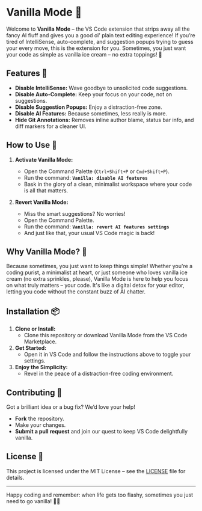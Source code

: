 # Vanilla Mode 🍦

Welcome to **Vanilla Mode** – the VS Code extension that strips away all the fancy AI fluff and gives you a good ol' plain text editing experience! If you’re tired of IntelliSense, auto-complete, and suggestion popups trying to guess your every move, this is the extension for you. Sometimes, you just want your code as simple as vanilla ice cream – no extra toppings! 🍨

## Features 🚀

- **Disable IntelliSense:** Wave goodbye to unsolicited code suggestions.
- **Disable Auto-Complete:** Keep your focus on your code, not on suggestions.
- **Disable Suggestion Popups:** Enjoy a distraction-free zone.
- **Disable AI Features:** Because sometimes, less really is more.
- **Hide Git Annotations:** Removes inline author blame, status bar info, and diff markers for a cleaner UI.

## How to Use 🔧

1. **Activate Vanilla Mode:**
   - Open the Command Palette (`Ctrl+Shift+P` or `Cmd+Shift+P`).
   - Run the command: **`Vanilla: disable AI features`**
   - Bask in the glory of a clean, minimalist workspace where your code is all that matters.

2. **Revert Vanilla Mode:**
   - Miss the smart suggestions? No worries!
   - Open the Command Palette.
   - Run the command: **`Vanilla: revert AI features settings`**
   - And just like that, your usual VS Code magic is back!

## Why Vanilla Mode? 🎉

Because sometimes, you just want to keep things simple! Whether you're a coding purist, a minimalist at heart, or just someone who loves vanilla ice cream (no extra sprinkles, please), Vanilla Mode is here to help you focus on what truly matters – your code. It's like a digital detox for your editor, letting you code without the constant buzz of AI chatter.

## Installation 📦

1. **Clone or Install:**
   - Clone this repository or download Vanilla Mode from the VS Code Marketplace.
2. **Get Started:**
   - Open it in VS Code and follow the instructions above to toggle your settings.
3. **Enjoy the Simplicity:**
   - Revel in the peace of a distraction-free coding environment.

## Contributing 🤝

Got a brilliant idea or a bug fix? We’d love your help!  
- **Fork** the repository.
- Make your changes.
- **Submit a pull request** and join our quest to keep VS Code delightfully vanilla.

## License 📄

This project is licensed under the MIT License – see the [LICENSE](LICENSE) file for details.

---

Happy coding and remember: when life gets too flashy, sometimes you just need to go vanilla! 🍦✨

